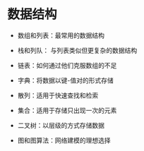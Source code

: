 数据结构
====

- 数组和列表：最常用的数据结构

- 栈和列队： 与列表类似但更复杂的数据结构

- 链表：如何通过他们克服数组的不足

- 字典：将数据以键-值对的形式存储

- 散列：适用于快速查找和检索

- 集合：适用于存储只出现一次的元素

- 二叉树：以层级的方式存储数据

- 图和图算法：网络建模的理想选择

